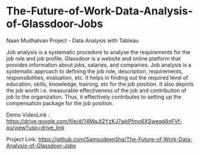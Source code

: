 # The-Future-of-Work-Data-Analysis-of-Glassdoor-Jobs
Naan Mudhalvan Project - Data Analysis with Tableau 

Job analysis is a systematic procedure to analyse the requirements for the job role and job profile. Glassdoor is a website and online platform that provides information about jobs, salaries, and companies. Job analysis is a systematic approach to defining the job role, description, requirements, responsibilities, evaluation, etc. It helps in finding out the required level of education, skills, knowledge, training, etc for the job position. It also depicts the job worth i.e. measurable effectiveness of the job and contribution of job to the organization. Thus, it effectively contributes to setting up the compensation package for the job position.

Demo VideoLink : https://drive.google.com/file/d/14MqJt2YzKJ7wkPfmo6XSweqd4nFVf-pu/view?usp=drive_link

Project Link: https://github.com/SamsudeenSha/The-Future-of-Work-Data-Analysis-of-Glassdoor-Jobs
